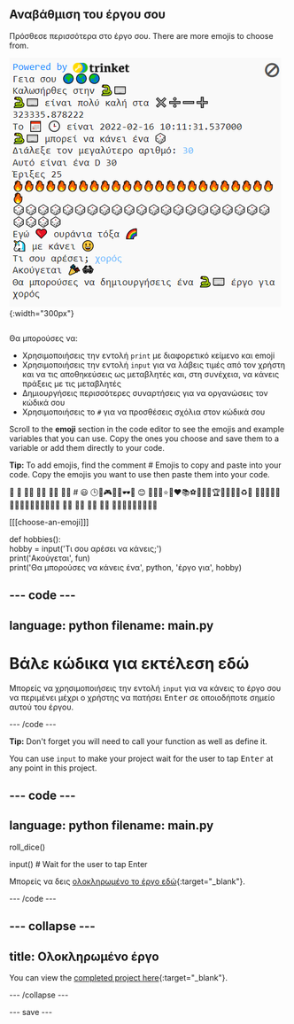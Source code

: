 ## Αναβάθμιση του έργου σου

<div style="display: flex; flex-wrap: wrap">
<div style="flex-basis: 200px; flex-grow: 1; margin-right: 15px;">
Πρόσθεσε περισσότερα στο έργο σου. There are more emojis to choose from.
  </div>
<div>

![Ένα μεγαλύτερο έργο στην περιοχή εξόδου με περισσότερο κείμενο, emoji και εισόδους.](images/upgrade_ideas.png){:width="300px"} 

</div>
</div>

Θα μπορούσες να:
+ Χρησιμοποιήσεις την εντολή `print` με διαφορετικό κείμενο και emoji
+ Χρησιμοποιήσεις την εντολή `input` για να λάβεις τιμές από τον χρήστη και να τις αποθηκεύσεις ως μεταβλητές και, στη συνέχεια, να κάνεις πράξεις με τις μεταβλητές
+ Δημιουργήσεις περισσότερες συναρτήσεις για να οργανώσεις τον κώδικά σου
+ Χρησιμοποιήσεις το `#` για να προσθέσεις σχόλια στον κώδικά σου

Scroll to the **emoji** section in the code editor to see the emojis and example variables that you can use. Copy the ones you choose and save them to a variable or add them directly to your code.

**Tip:** To add emojis, find the comment # Emojis to copy and paste into your code. Copy the emojis you want to use then paste them into your code.

🎊 🙌 🙌🏼 🙌🏽 🙌🏾 🙌🏿 # 😃 🕒🎨🎮🔬🎉🕶️🎲 😊 🦄🚀💯⭐💛❤️📚⚽🏏🏀🥋🏆✨🥺🌈🔥♻️🌳 👩‍🦽👩🏼‍🦽👩🏽‍🦽👩🏾‍🦽👩🏿‍🦽🧘 🧘🏼 🧘🏽 🧘🏾 🧘🏿 🙋🙋🏼🙋🏽🙋🏾🙋🏿

[[[choose-an-emoji]]]

def hobbies():   
hobby = input('Τι σου αρέσει να κάνεις;')   
print('Ακούγεται', fun)   
print('Θα μπορούσες να κάνεις ένα', python, 'έργο για', hobby)

--- code ---
---
language: python
filename: main.py
---

# Βάλε κώδικα για εκτέλεση εδώ
Μπορείς να χρησιμοποιήσεις την εντολή `input` για να κάνεις το έργο σου να περιμένει μέχρι ο χρήστης να πατήσει <kbd>Enter</kbd> σε οποιοδήποτε σημείο αυτού του έργου.

--- /code ---

**Tip:** Don't forget you will need to call your function as well as define it.

You can use `input` to make your project wait for the user to tap <kbd>Enter</kbd> at any point in this project.

--- code ---
---
language: python
filename: main.py
---

roll_dice()

input()  # Wait for the user to tap Enter

Μπορείς να δεις [ολοκληρωμένο το έργο εδώ](https://trinket.io/embed/python/750a2ac96b){:target="_blank"}.

--- /code ---

--- collapse ---
---
title: Ολοκληρωμένο έργο
---

You can view the [completed project here](https://staging-editor.raspberrypi.org/en/projects/hello-world-solution){:target="_blank"}.

--- /collapse ---

--- save ---
